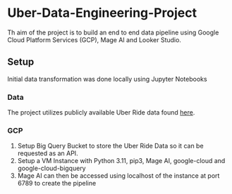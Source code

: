 # Uber-Data-Engineering-Project

Th aim of the project is to build an end to end data pipeline using Google Cloud Platform Services (GCP), Mage AI and Looker Studio.

## Setup

Initial data transformation was done locally using Jupyter Notebooks

### Data

The project utilizes publicly available Uber Ride data found [here]([url](https://www.nyc.gov/site/tlc/about/tlc-trip-record-data.page)).

### GCP

1. Setup Big Query Bucket to store the Uber Ride Data so it can be requested as an API.
2. Setup a VM Instance with Python 3.11, pip3, Mage AI, google-cloud and google-cloud-bigquery
3. Mage AI can then be accessed using localhost of the instance at port 6789 to create the pipeline 
